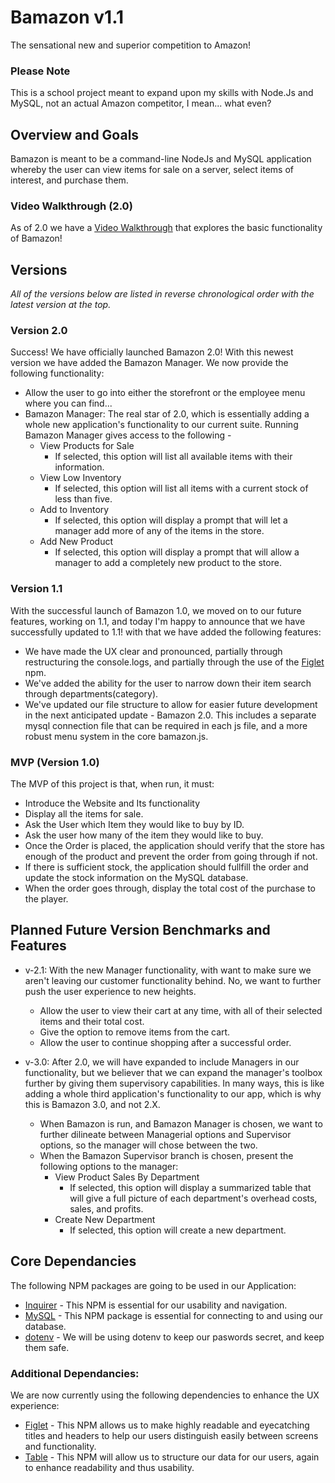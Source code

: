 # Bamazon v1.1
The sensational new and superior competition to Amazon! 
### Please Note
This is a school project meant to expand upon my skills with Node.Js and MySQL, not an actual Amazon competitor, I mean... what even?

## Overview and Goals
Bamazon is meant to be a command-line NodeJs and MySQL application whereby the user can view items for sale on a server, select items of interest, and purchase them.

### Video Walkthrough (2.0)
As of 2.0 we have a [Video Walkthrough](https://www.youtube.com/watch?v=cwEOhPpSBOE&feature=youtu.be) that explores the basic functionality of Bamazon!

## Versions
_All of the versions below are listed in reverse chronological order with the latest version at the top._

### Version 2.0
Success! We have officially launched Bamazon 2.0! With this newest version we have added the Bamazon Manager. We now provide the following functionality:
  * Allow the user to go into either the storefront or the employee menu where you can find...
  * Bamazon Manager: The real star of 2.0, which is essentially adding a whole new application's functionality to our current suite. Running Bamazon Manager gives access to the following -
    * View Products for Sale
      * If selected, this option will list all available items with their information.
    * View Low Inventory
      * If selected, this option will list all items with a current stock of less than five.
    * Add to Inventory
      * If selected, this option will display a prompt that will let a manager add more of any of the items in the store.
    * Add New Product
      * If selected, this option will display a prompt that will allow a manager to add a completely new product to the store.

### Version 1.1
With the successful launch of Bamazon 1.0, we moved on to our future features, working on 1.1, and today I'm happy to announce that we have successfully updated to 1.1! with that we have added the following features:
  * We have made the UX clear and pronounced, partially through restructuring the console.logs, and partially through the use of the [Figlet](https://www.npmjs.com/package/figlet) npm.
  * We've added the ability for the user to narrow down their item search through departments(category).
  * We've updated our file structure to allow for easier future development in the next anticipated update - Bamazon 2.0. This includes a separate mysql connection file that can be required in each js file, and a more robust menu system in the core bamazon.js.

### MVP (Version 1.0)
The MVP of this project is that, when run, it must:
* Introduce the Website and Its functionality
* Display all the items for sale.
* Ask the User which Item they would like to buy by ID.
* Ask the user how many of the item they would like to buy.
* Once the Order is placed, the application should verify that the store has enough of the product and prevent the order from going through if not. 
* If there is sufficient stock, the application should fullfill the order and update the stock information on the MySQL database.
* When the order goes through, display the total cost of the purchase to the player.

## Planned Future Version Benchmarks and Features
* v-2.1: With the new Manager functionality, with want to make sure we aren't leaving our customer functionality behind. No, we want to further push the user experience to new heights.
  * Allow the user to view their cart at any time, with all of their selected items and their total cost.
  * Give the option to remove items from the cart.
  * Allow the user to continue shopping after a successful order.


* v-3.0: After 2.0, we will have expanded to include Managers in our functionality, but we believer that we can expand the manager's toolbox further by giving them supervisory capabilities. In many ways, this is like adding a whole third application's functionality to our app, which is why this is Bamazon 3.0, and not 2.X.
  * When Bamazon is run, and Bamazon Manager is chosen, we want to further dilineate between Managerial options and Supervisor options, so the manager will chose between the two.
  * When the Bamazon Supervisor branch is chosen, present the following options to the manager:
    * View Product Sales By Department
      * If selected, this option will display a summarized table that will give a full picture of each department's overhead costs, sales, and profits.
    * Create New Department
      * If selected, this option will create a new department.

## Core Dependancies
The following NPM packages are going to be used in our Application:
* [Inquirer](https://www.npmjs.com/package/inquirer) - This NPM is essential for our usability and navigation.
* [MySQL](https://www.npmjs.com/package/mysql) - This NPM package is essential for connecting to and using our database.
* [dotenv](https://www.npmjs.com/package/dotenv) - We will be using dotenv to keep our paswords secret, and keep them safe.

### Additional Dependancies:
We are now currently using the following dependencies to enhance the UX experience:
* [Figlet](https://www.npmjs.com/package/figlet) - This NPM allows us to make highly readable and eyecatching titles and headers to help our users distinguish easily between screens and functionality.
* [Table](https://www.npmjs.com/package/table) - This NPM will allow us to structure our data for our users, again to enhance readability and thus usability. 



